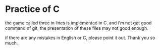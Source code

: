 # Practice of C
the game called three in lines is implemented in C.
and i'm not get good command of git, the presentation of these files may not good enough. 


if there are any mistakes in English or C, please point it out. Thank you so much.

